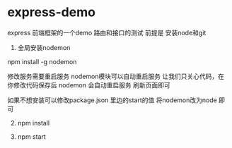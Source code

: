 # express-demo
express 前端框架的一个demo  路由和接口的测试
前提是  安装node和git

1. 全局安装nodemon

  npm install -g nodemon
  
  修改服务需要重启服务 nodemon模块可以自动重启服务  让我们只关心代码，在你修改代码保存后 nodemon 会自动重启服务 刷新页面即可
  
  如果不想安装可以修改package.json 里边的start的值  将nodemon改为node 即可

2.	npm install

3.  npm start					
